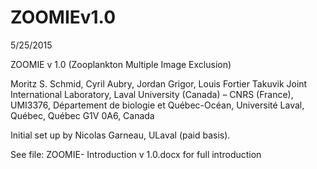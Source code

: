# ZOOMIEv1.0

5/25/2015

ZOOMIE v 1.0 (Zooplankton Multiple Image Exclusion)

Moritz S. Schmid, Cyril Aubry, Jordan Grigor, Louis Fortier
Takuvik Joint International Laboratory, Laval University (Canada) – CNRS (France), UMI3376, Département de biologie et Québec-Océan, Université Laval, Québec, Québec G1V 0A6, Canada

Initial set up by Nicolas Garneau, ULaval (paid basis).

See file: ZOOMIE- Introduction v 1.0.docx for full introduction
